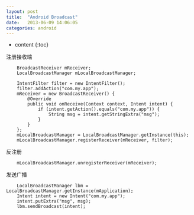 ```yaml
---
layout: post
title:  "Android Broadcast"
date:   2013-06-09 14:06:05
categories: android
---
```


* content
{:toc}

注册接收端

        BroadcastReceiver mReceiver;
        LocalBroadcastManager mLocalBroadcastManager;
    
        IntentFilter filter = new IntentFilter();
        filter.addAction("com.my.app");
        mReceiver = new BroadcastReceiver() {
            @Override
            public void onReceive(Context context, Intent intent) {
                if (intent.getAction().equals("com.my.app")) {
                    String msg = intent.getStringExtra("msg");
                }
            }
        };
        mLocalBroadcastManager = LocalBroadcastManager.getInstance(this);
        mLocalBroadcastManager.registerReceiver(mReceiver, filter);

反注册

        mLocalBroadcastManager.unregisterReceiver(mReceiver);

发送广播

        LocalBroadcastManager lbm = LocalBroadcastManager.getInstance(mApplication);
        Intent intent = new Intent("com.my.app");
        intent.putExtra("msg", msg);
        lbm.sendBroadcast(intent);
